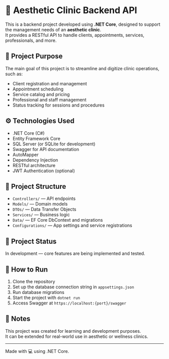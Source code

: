 # 💆 Aesthetic Clinic Backend API

This is a backend project developed using **.NET Core**, designed to support the management needs of an **aesthetic clinic**.  
It provides a RESTful API to handle clients, appointments, services, professionals, and more.

## 🧾 Project Purpose

The main goal of this project is to streamline and digitize clinic operations, such as:

- Client registration and management
- Appointment scheduling
- Service catalog and pricing
- Professional and staff management
- Status tracking for sessions and procedures

## ⚙️ Technologies Used

- .NET Core (C#)
- Entity Framework Core
- SQL Server (or SQLite for development)
- Swagger for API documentation
- AutoMapper
- Dependency Injection
- RESTful architecture
- JWT Authentication (optional)

## 📁 Project Structure

- `Controllers/` — API endpoints  
- `Models/` — Domain models  
- `DTOs/` — Data Transfer Objects  
- `Services/` — Business logic  
- `Data/` — EF Core DbContext and migrations  
- `Configurations/` — App settings and service registrations

## 🚧 Project Status

In development — core features are being implemented and tested.

## 🧪 How to Run

1. Clone the repository  
2. Set up the database connection string in `appsettings.json`  
3. Run database migrations  
4. Start the project with `dotnet run`  
5. Access Swagger at `https://localhost:{port}/swagger`

## 📌 Notes

This project was created for learning and development purposes.  
It can be extended for real-world use in aesthetic or wellness clinics.

---

Made with 💻 using .NET Core.
